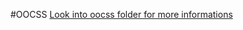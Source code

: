 #OOCSS
[Look into oocss folder for more informations](https://github.com/tobybot/oocss/tree/master/oocss)

